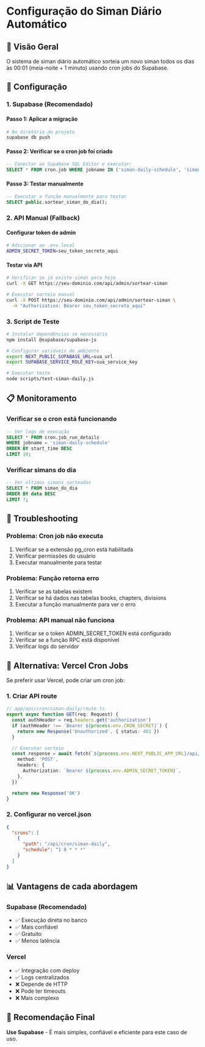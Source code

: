 # Configuração do Siman Diário Automático

## 🎯 Visão Geral

O sistema de siman diário automático sorteia um novo siman todos os dias às 00:01 (meia-noite + 1 minuto) usando cron jobs do Supabase.

## 🔧 Configuração

### 1. **Supabase (Recomendado)**

#### Passo 1: Aplicar a migração

```bash
# No diretório do projeto
supabase db push
```

#### Passo 2: Verificar se o cron job foi criado

```sql
-- Conectar ao Supabase SQL Editor e executar:
SELECT * FROM cron.job WHERE jobname IN ('siman-daily-schedule', 'siman-daily-fallback');
```

#### Passo 3: Testar manualmente

```sql
-- Executar a função manualmente para testar
SELECT public.sortear_siman_do_dia();
```

### 2. **API Manual (Fallback)**

#### Configurar token de admin

```bash
# Adicionar ao .env.local
ADMIN_SECRET_TOKEN=seu_token_secreto_aqui
```

#### Testar via API

```bash
# Verificar se já existe siman para hoje
curl -X GET https://seu-dominio.com/api/admin/sortear-siman

# Executar sorteio manual
curl -X POST https://seu-dominio.com/api/admin/sortear-siman \
  -H "Authorization: Bearer seu_token_secreto_aqui"
```

### 3. **Script de Teste**

```bash
# Instalar dependências se necessário
npm install @supabase/supabase-js

# Configurar variáveis de ambiente
export NEXT_PUBLIC_SUPABASE_URL=sua_url
export SUPABASE_SERVICE_ROLE_KEY=sua_service_key

# Executar teste
node scripts/test-siman-daily.js
```

## 📋 Monitoramento

### Verificar se o cron está funcionando

```sql
-- Ver logs de execução
SELECT * FROM cron.job_run_details
WHERE jobname = 'siman-daily-schedule'
ORDER BY start_time DESC
LIMIT 10;
```

### Verificar simans do dia

```sql
-- Ver últimos simans sorteados
SELECT * FROM siman_do_dia
ORDER BY data DESC
LIMIT 7;
```

## 🚨 Troubleshooting

### Problema: Cron job não executa

1. Verificar se a extensão pg_cron está habilitada
2. Verificar permissões do usuário
3. Executar manualmente para testar

### Problema: Função retorna erro

1. Verificar se as tabelas existem
2. Verificar se há dados nas tabelas books, chapters, divisions
3. Executar a função manualmente para ver o erro

### Problema: API manual não funciona

1. Verificar se o token ADMIN_SECRET_TOKEN está configurado
2. Verificar se a função RPC está disponível
3. Verificar logs do servidor

## 🔄 Alternativa: Vercel Cron Jobs

Se preferir usar Vercel, pode criar um cron job:

### 1. Criar API route

```typescript
// app/api/cron/siman-daily/route.ts
export async function GET(req: Request) {
  const authHeader = req.headers.get('authorization')
  if (authHeader !== `Bearer ${process.env.CRON_SECRET}`) {
    return new Response('Unauthorized', { status: 401 })
  }

  // Executar sorteio
  const response = await fetch(`${process.env.NEXT_PUBLIC_APP_URL}/api/admin/sortear-siman`, {
    method: 'POST',
    headers: {
      Authorization: `Bearer ${process.env.ADMIN_SECRET_TOKEN}`,
    },
  })

  return new Response('OK')
}
```

### 2. Configurar no vercel.json

```json
{
  "crons": [
    {
      "path": "/api/cron/siman-daily",
      "schedule": "1 0 * * *"
    }
  ]
}
```

## 📊 Vantagens de cada abordagem

### Supabase (Recomendado)

- ✅ Execução direta no banco
- ✅ Mais confiável
- ✅ Gratuito
- ✅ Menos latência

### Vercel

- ✅ Integração com deploy
- ✅ Logs centralizados
- ❌ Depende de HTTP
- ❌ Pode ter timeouts
- ❌ Mais complexo

## 🎯 Recomendação Final

**Use Supabase** - É mais simples, confiável e eficiente para este caso de uso.
